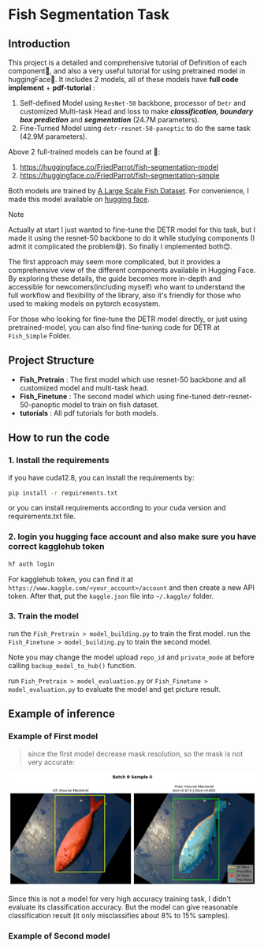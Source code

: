 # Fish Segmentation Task
## Introduction

This project is a detailed and comprehensive tutorial of Definition of each component🤗, and also a very useful tutorial for using pretrained model in huggingFace🤗. It includes 2 models, all of these models have **full code implement** + **pdf-tutorial** :  

1. Self-defined Model using `ResNet-50` backbone, processor of `Detr` and customized Multi-task Head and loss to make ***classification, boundary box prediction*** and ***segmentation*** (24.7M parameters).
2. Fine-Turned Model using `detr-resnet-50-panoptic` to do the same task (42.9M parameters). 

Above 2 full-trained models can be found at 🤗:
1. https://huggingface.co/FriedParrot/fish-segmentation-model
2. https://huggingface.co/FriedParrot/fish-segmentation-simple

Both models are trained by [A Large Scale Fish Dataset](https://www.kaggle.com/datasets/crowww/a-large-scale-fish-dataset). For convenience, I made this model available on [hugging face]().

> [!note]  
> Actually at start I just wanted to fine-tune the DETR model for this task, but I made it using the resnet-50 backbone to do it while studying components  (I admit it complicated the problem😅). So finally I implemented both😊. 
>
> The first approach may seem more complicated, but it provides a comprehensive
> view of the different components available in Hugging Face. By exploring these details, the guide becomes more in-depth and accessible for newcomers(including myself) who want to understand the full workflow and flexibility of the library, also it's friendly for those who used to making models on pytorch ecosystem.
>
> 
>
> For those who looking for fine-tune the DETR model directly, or just using pretrained-model, you can also find fine-tuning code for DETR at `Fish_Simple` Folder. 


## Project Structure

- **Fish_Pretrain** : The first model which use resnet-50 backbone and all customized model and multi-task head. 
- **Fish_Finetune** : The second model which using fine-tuned detr-resnet-50-panoptic model to train on fish dataset. 
- **tutorials** : All pdf tutorials for both models. 

## How to run the code 
### 1. Install the requirements 
if you have cuda12.8, you can install the requirements by: 
```bash
pip install -r requirements.txt
```
or you can install requirements according to your cuda version and requirements.txt file. 

### 2. login you hugging face account and also make sure you have correct kagglehub token  

```bash
hf auth login 
```

For kagglehub token, you can find it at `https://www.kaggle.com/<your_account>/account` and then create a new API token. After that, put the `kaggle.json` file into `~/.kaggle/` folder.  

### 3. Train the model 
run the `Fish_Pretrain > model_building.py` to train the first model. 
run the `Fish_Finetune > model_building.py` to train the second model.  

Note you may change the model upload `repo_id` and `private_mode` at before calling `backup_model_to_hub()` function.

run `Fish_Pretrain > model_evaluation.py` or `Fish_Finetune > model_evaluation.py` to evaluate the model and get picture result.


## Example of inference 

###  Example of First model 

>  since the first model decrease mask resolution, so the mask is not very accurate: 

![batch0_sample0.png](Fish_Pretrain/img/batch0_sample0.png)

Since this is not a model for very high accuracy training task, I didn't evaluate its classification accuracy. But the model can give reasonable classification result (it only misclassifies about 8% to 15% samples).

### Example of Second model
